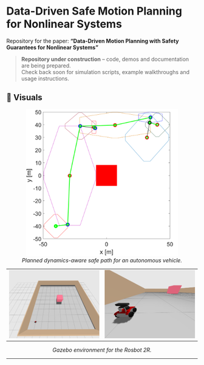 # Data-Driven Safe Motion Planning for Nonlinear Systems

Repository for the paper:
**“Data-Driven Motion Planning with Safety Guarantees for Nonlinear Systems”**  

> **Repository under construction** – code, demos and documentation are being prepared.  
> Check back soon for simulation scripts, example walkthroughs and usage instructions.

## 📸 Visuals

<!-- Single image: path tracking -->
<p align="center">
  <img src="figures/planning_result.png" alt="planned_path" width="400"/>
  <br/>
  <em>Planned dynamics-aware safe path for an autonomous vehicle.</em>
</p>

<!-- 1 × 2 subplot -->
<table align="center">
  <tr>
    <td><img src="Figures/robot_env_1.png"   alt="robot_env_1"  width="320"/></td>
    <td><img src="Figures/robot_env_2.png"      alt="root_env"     width="320"/></td>
  </tr>
</table>
<p align="center"><em>Gazebo environment for the Rosbot 2R.</em></p>


---
